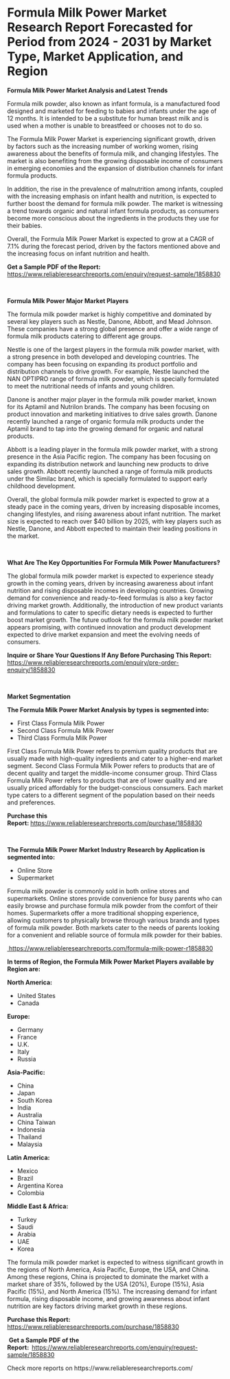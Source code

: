 <p><h1>Formula Milk Power Market Research Report Forecasted for Period from 2024 -  2031 by Market Type, Market Application, and Region</h1></p><p><strong>Formula Milk Power Market Analysis and Latest Trends</strong></p>
<p><p>Formula milk powder, also known as infant formula, is a manufactured food designed and marketed for feeding to babies and infants under the age of 12 months. It is intended to be a substitute for human breast milk and is used when a mother is unable to breastfeed or chooses not to do so.</p><p>The Formula Milk Power Market is experiencing significant growth, driven by factors such as the increasing number of working women, rising awareness about the benefits of formula milk, and changing lifestyles. The market is also benefiting from the growing disposable income of consumers in emerging economies and the expansion of distribution channels for infant formula products.</p><p>In addition, the rise in the prevalence of malnutrition among infants, coupled with the increasing emphasis on infant health and nutrition, is expected to further boost the demand for formula milk powder. The market is witnessing a trend towards organic and natural infant formula products, as consumers become more conscious about the ingredients in the products they use for their babies.</p><p>Overall, the Formula Milk Power Market is expected to grow at a CAGR of 7.1% during the forecast period, driven by the factors mentioned above and the increasing focus on infant nutrition and health.</p></p>
<p><strong>Get a Sample PDF of the Report:&nbsp;</strong> <a href="https://www.reliableresearchreports.com/enquiry/request-sample/1858830">https://www.reliableresearchreports.com/enquiry/request-sample/1858830</a></p>
<p>&nbsp;</p>
<p><strong>Formula Milk Power Major Market Players</strong></p>
<p><p>The formula milk powder market is highly competitive and dominated by several key players such as Nestle, Danone, Abbott, and Mead Johnson. These companies have a strong global presence and offer a wide range of formula milk products catering to different age groups.</p><p>Nestle is one of the largest players in the formula milk powder market, with a strong presence in both developed and developing countries. The company has been focusing on expanding its product portfolio and distribution channels to drive growth. For example, Nestle launched the NAN OPTIPRO range of formula milk powder, which is specially formulated to meet the nutritional needs of infants and young children.</p><p>Danone is another major player in the formula milk powder market, known for its Aptamil and Nutrilon brands. The company has been focusing on product innovation and marketing initiatives to drive sales growth. Danone recently launched a range of organic formula milk products under the Aptamil brand to tap into the growing demand for organic and natural products.</p><p>Abbott is a leading player in the formula milk powder market, with a strong presence in the Asia Pacific region. The company has been focusing on expanding its distribution network and launching new products to drive sales growth. Abbott recently launched a range of formula milk products under the Similac brand, which is specially formulated to support early childhood development.</p><p>Overall, the global formula milk powder market is expected to grow at a steady pace in the coming years, driven by increasing disposable incomes, changing lifestyles, and rising awareness about infant nutrition. The market size is expected to reach over $40 billion by 2025, with key players such as Nestle, Danone, and Abbott expected to maintain their leading positions in the market.</p></p>
<p>&nbsp;</p>
<p><strong>What Are The Key Opportunities For Formula Milk Power Manufacturers?</strong></p>
<p><p>The global formula milk powder market is expected to experience steady growth in the coming years, driven by increasing awareness about infant nutrition and rising disposable incomes in developing countries. Growing demand for convenience and ready-to-feed formulas is also a key factor driving market growth. Additionally, the introduction of new product variants and formulations to cater to specific dietary needs is expected to further boost market growth. The future outlook for the formula milk powder market appears promising, with continued innovation and product development expected to drive market expansion and meet the evolving needs of consumers.</p></p>
<p><strong>Inquire or Share Your Questions If Any Before Purchasing This Report:</strong> <a href="https://www.reliableresearchreports.com/enquiry/pre-order-enquiry/1858830">https://www.reliableresearchreports.com/enquiry/pre-order-enquiry/1858830</a></p>
<p>&nbsp;</p>
<p><strong>Market Segmentation</strong></p>
<p><strong>The Formula Milk Power Market Analysis by types is segmented into:</strong></p>
<p><ul><li>First Class Formula Milk Power</li><li>Second Class Formula Milk Power</li><li>Third Class Formula Milk Power</li></ul></p>
<p><p>First Class Formula Milk Power refers to premium quality products that are usually made with high-quality ingredients and cater to a higher-end market segment. Second Class Formula Milk Power refers to products that are of decent quality and target the middle-income consumer group. Third Class Formula Milk Power refers to products that are of lower quality and are usually priced affordably for the budget-conscious consumers. Each market type caters to a different segment of the population based on their needs and preferences.</p></p>
<p><strong>Purchase this Report:&nbsp;</strong><a href="https://www.reliableresearchreports.com/purchase/1858830">https://www.reliableresearchreports.com/purchase/1858830</a></p>
<p>&nbsp;</p>
<p><strong>The Formula Milk Power Market Industry Research by Application is segmented into:</strong></p>
<p><ul><li>Online Store</li><li>Supermarket</li></ul></p>
<p><p>Formula milk powder is commonly sold in both online stores and supermarkets. Online stores provide convenience for busy parents who can easily browse and purchase formula milk powder from the comfort of their homes. Supermarkets offer a more traditional shopping experience, allowing customers to physically browse through various brands and types of formula milk powder. Both markets cater to the needs of parents looking for a convenient and reliable source of formula milk powder for their babies.</p></p>
<p><a href="https://www.reliableresearchreports.com/formula-milk-power-r1858830">&nbsp;https://www.reliableresearchreports.com/formula-milk-power-r1858830</a></p>
<p><strong>In terms of Region, the Formula Milk Power Market Players available by Region are:</strong></p>
<p>
    <p> <strong> North America: </strong>
        <ul>
            <li>United States</li>
            <li>Canada</li>
        </ul>
        </p> 
    <p> <strong> Europe: </strong>
        <ul>
            <li>Germany</li>
            <li>France</li>
            <li>U.K.</li>
            <li>Italy</li>
            <li>Russia</li>
        </ul>
        </p> 
    <p> <strong> Asia-Pacific: </strong>
        <ul>
            <li>China</li>
            <li>Japan</li>
            <li>South Korea</li>
            <li>India</li>
            <li>Australia</li>
            <li>China Taiwan</li>
            <li>Indonesia</li>
            <li>Thailand</li>
            <li>Malaysia</li>
        </ul>
        </p> 
    <p> <strong> Latin America: </strong>
        <ul>
            <li>Mexico</li>
            <li>Brazil</li>
            <li>Argentina Korea</li>
            <li>Colombia</li>
        </ul>
        </p> 
    <p> <strong> Middle East & Africa: </strong>
        <ul>
            <li>Turkey</li>
            <li>Saudi</li>
            <li>Arabia</li>
            <li>UAE</li>
            <li>Korea</li>
        </ul>
    </p>
    </p>
<p><p>The formula milk powder market is expected to witness significant growth in the regions of North America, Asia Pacific, Europe, the USA, and China. Among these regions, China is projected to dominate the market with a market share of 35%, followed by the USA (20%), Europe (15%), Asia Pacific (15%), and North America (15%). The increasing demand for infant formula, rising disposable income, and growing awareness about infant nutrition are key factors driving market growth in these regions.</p></p>
<p><strong>Purchase this Report: </strong><a href="https://www.reliableresearchreports.com/purchase/1858830">https://www.reliableresearchreports.com/purchase/1858830</a></p>
<p>&nbsp;<strong>Get a Sample PDF of the Report:&nbsp;&nbsp;</strong><a href="https://www.reliableresearchreports.com/enquiry/request-sample/1858830">https://www.reliableresearchreports.com/enquiry/request-sample/1858830</a></p>
<p><strong></strong></p>
<p>Check more reports on https://www.reliableresearchreports.com/</p>
